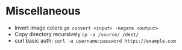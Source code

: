 # Miscellaneous

* Invert image colors `gm convert <input> -negate <output>`
* Copy directory recursively `cp -a /source/ /dest/`
* curl basic auth: `curl -u username:password https://example.com`